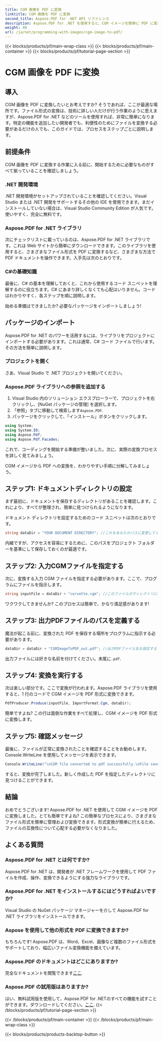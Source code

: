 ```yaml
---
title: CGM 画像を PDF に変換
linktitle: CGM 画像を PDF に変換
second_title: Aspose.PDF for .NET API リファレンス
description: Aspose.PDF for .NET を使用すると、CGM イメージを簡単に PDF に変換できます。この簡単なステップバイステップ ガイドに従って、ファイル変換プロセスを効率化します。
weight: 40
url: /ja/net/programming-with-images/cgm-image-to-pdf/
---
```


{{< blocks/products/pf/main-wrap-class >}}
{{< blocks/products/pf/main-container >}}
{{< blocks/products/pf/tutorial-page-section >}}

# CGM 画像を PDF に変換

## 導入

CGM 画像を PDF に変換したいとお考えですか? そうであれば、ここが最適な場所です。ファイル形式の変換は、技術に詳しい人だけが行う作業のように思えますが、Aspose.PDF for .NET などのツールを使用すれば、非常に簡単になります。特定の機能を追加したい開発者でも、利便性のためにファイルを変換する必要があるだけの人でも、このガイドでは、プロセスをステップごとに説明します。

## 前提条件

CGM 画像を PDF に変換する作業に入る前に、開始するために必要なものがすべて揃っていることを確認しましょう。

### .NET 開発環境

.NET 開発環境がセットアップされていることを確認してください。Visual Studio または .NET 開発をサポートするその他の IDE を使用できます。まだインストールしていない場合は、Visual Studio Community Edition が人気です。使いやすく、完全に無料です。

### Aspose.PDF for .NET ライブラリ

次にチェックリストに載っているのは、Aspose.PDF for .NET ライブラリです。これは Web サイトから簡単にダウンロードできます。このライブラリを使用すると、さまざまなファイル形式を PDF に変換するなど、さまざまな方法で PDF ドキュメントを操作できます。入手先は次のとおりです。

### C#の基礎知識

最後に、C# の基本を理解しておくと、これから使用するコード スニペットを理解するのに役立ちます。C# にあまり詳しくなくても心配はいりません。コードはわかりやすく、各ステップを順に説明します。

始める準備はできましたか? 必要なパッケージをインポートしましょう!

## パッケージのインポート

Aspose.PDF for .NET のパワーを活用するには、ライブラリをプロジェクトにインポートする必要があります。これは通常、C# コード ファイルで行います。その方法を簡単に説明します。

### プロジェクトを開く

さあ、Visual Studio で .NET プロジェクトを開いてください。 

### Aspose.PDF ライブラリへの参照を追加する

1. Visual Studio 内のソリューション エクスプローラーで、プロジェクトを右クリックし、[NuGet パッケージの管理] を選択します。
2.  「参照」タブに移動して検索します`Aspose.PDF`.
3. パッケージをクリックして、「インストール」ボタンをクリックします。

```csharp
using System;
using System.IO;
using Aspose.Pdf;
using Aspose.Pdf.Facades;
```

これで、コーディングを開始する準備が整いました。次に、実際の変換プロセスを詳しく見てみましょう。

CGM イメージから PDF への変換を、わかりやすい手順に分解してみましょう。

## ステップ1: ドキュメントディレクトリの設定

まず最初に、ドキュメントを保存するディレクトリがあることを確認します。これにより、すべてが整理され、簡単に見つけられるようになります。 

ドキュメント ディレクトリを設定するためのコード スニペットは次のとおりです。

```csharp
string dataDir = "YOUR DOCUMENT DIRECTORY"; //これをあなたのパスに変更してください
```

内緒ですが、アクセスを容易にするために、このパスをプロジェクト フォルダーを基準にして保存しておくのが最適です。

## ステップ2: 入力CGMファイルを指定する

次に、変換する入力 CGM ファイルを指定する必要があります。ここで、プログラムにファイルを指示します。

```csharp
string inputFile = dataDir + "corvette.cgm"; //このファイルがディレクトリに存在することを確認してください
```

ワクワクしてきませんか? このプロセスは簡単で、かなり満足感があります!

## ステップ3: 出力PDFファイルのパスを定義する

魔法が起こる前に、変換された PDF を保存する場所をプログラムに指示する必要があります。

```csharp
dataDir = dataDir + "CGMImageToPDF_out.pdf"; //出力PDFファイル名を設定する
```

出力ファイルには好きな名前を付けてください。末尾に`.pdf`.

## ステップ4: 変換を実行する

次は楽しい部分です。ここで変換が行われます。Aspose.PDF ライブラリを使用すると、1 行のコードで CGM イメージを PDF 形式に変換できます。

```csharp
PdfProducer.Produce(inputFile, ImportFormat.Cgm, dataDir);
```

簡単ですよね? この行は面倒な作業をすべて処理し、CGM イメージを PDF 形式に変換します。

## ステップ5: 確認メッセージ

最後に、ファイルが正常に変換されたことを確認することをお勧めします。Console.WriteLine を使用してメッセージを表示できます。

```csharp
Console.WriteLine("\nCGM file converted to pdf successfully.\nFile saved at " + dataDir);
```

すると、変換が完了しました。新しく作成した PDF を指定したディレクトリに見つけることができます。

## 結論

おめでとうございます! Aspose.PDF for .NET を使用して CGM イメージを PDF に変換しました。とても簡単ですよね? この簡単なプロセスにより、さまざまなファイル形式を簡単に管理および変換できます。形式変換が簡単に行えるため、ファイルの互換性について心配する必要がなくなりました。

## よくある質問

### Aspose.PDF for .NET とは何ですか?  
Aspose.PDF for .NET は、開発者が .NET フレームワークを使用して PDF ファイルを作成、操作、変換できるようにする強力なライブラリです。

### Aspose.PDF for .NET をインストールするにはどうすればよいですか?  
Visual Studio の NuGet パッケージ マネージャーを介して Aspose.PDF for .NET ライブラリをインストールできます。

### Aspose を使用して他の形式を PDF に変換できますか?  
もちろんです! Aspose.PDF は、Word、Excel、画像など複数のファイル形式をサポートしており、幅広いファイル変換機能を備えています。

### Aspose.PDF のドキュメントはどこにありますか?  
完全なドキュメントを閲覧できます[ここ](https://reference.aspose.com/pdf/net/).

### Aspose.PDF の試用版はありますか?  
はい、無料試用版を使用して、Aspose.PDF for .NETのすべての機能を試すことができます。ダウンロードしてください。[ここ](https://releases.aspose.com/).
{{< /blocks/products/pf/tutorial-page-section >}}

{{< /blocks/products/pf/main-container >}}
{{< /blocks/products/pf/main-wrap-class >}}

{{< blocks/products/products-backtop-button >}}
